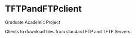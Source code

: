 TFTPandFTPclient
================

Graduate Academic Project

Clients to download files from standard FTP and TFTP Servers.
